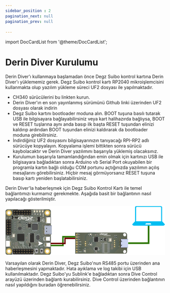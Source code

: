 ```yaml
---
sidebar_position : 2
pagination_next: null
pagination_prev: null

---
```

import DocCardList from '@theme/DocCardList';

# Derin Diver Kurulumu

Derin Diver'ı kullanmaya başlamadan önce Degz Suibo kontrol kartına Derin Diver'ı yüklememiz gerek. Degz Suibo kontrol kartı RP2040 mikroişlemcisini kullanmakta olup yazılım yükleme süreci UF2 dosyası ile yapılmaktadır.

- CH340 sürücülerini bu linkten kurun.
- Derin Diver'ın en son yayınlanmış sürümünü Github linki üzerinden UF2 dosyası olarak indirin
- Degz Suibo kartını bootloader moduna alın. BOOT tuşuna basılı tutarak USB ile bilgisayara bağlayabilirsiniz veya kart halihazırda bağlıysa, BOOT ve RESET tuşlarına aynı anda basıp ilk başta RESET tuşundan elinizi kaldırıp ardından BOOT tuşundan elinizi kaldırarak da bootloader moduna girebilirsiniz.
- İndirdiğiniz UF2 dosyasını bilgisayarınızın tanıyacağı RPI-RP2 adlı sürücüye kopyalayın. Kopyalama işlemi bittikten sonra sürücü kaybolacaktır ve Derin Diver yazılımını başarıyla yüklemiş olacaksınız.
- Kurulumun başarıyla tamamlandığından emin olmak için kartınızı USB ile bilgisayara bağladıktan sonra Arduino vb Serial Port okuyabilen bir programla kartın bağlı olduğu COM portunu açtığınızda yazılımın açılış mesajlarını görebilirsiniz. Hiçbir mesaj görmüyorsanız RESET tuşuna basıp kartı yeniden başlatabilirsiniz.

Derin Diver'la haberleşmek için Degz Suibo Kontrol Kartı ile temel bağlantımızı kurmamız gerekmekte. Aşağıda basit bir bağlantının nasıl yapılacağı gösterilmiştir.

![Temel Suibo Bağlantı](./image/suibobaglanti.png)

Varsayılan olarak Derin Diver, Degz Suibo'nun RS485 portu üzerinden ana haberleşmesini yapmaktadır. Hata ayıklama ve log takibi için USB kullanılmaktadır. Degz Suibo'yu Sublink'e bağladıktan sonra Dive Control arayüzü üzerinden bağlantı kurabilirsiniz. Dive Control üzerinden bağlantının nasıl yapıldığını buradan öğrenebilirsiniz. 

<DocCardList />

